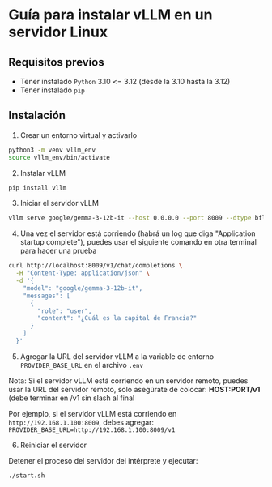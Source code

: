 # Guía para instalar vLLM en un servidor Linux

## Requisitos previos

- Tener instalado `Python` 3.10 <= 3.12 (desde la 3.10 hasta la 3.12)
- Tener instalado `pip`

## Instalación

1. Crear un entorno virtual y activarlo

```bash
python3 -m venv vllm_env
source vllm_env/bin/activate
```

2. Instalar vLLM

```bash
pip install vllm
```

3. Iniciar el servidor vLLM

```bash
vllm serve google/gemma-3-12b-it --host 0.0.0.0 --port 8009 --dtype bfloat16 --max-model-len 15000 --max-num-seqs 3
```

4. Una vez el servidor está corriendo (habrá un log que diga "Application startup complete"), puedes usar el siguiente comando en otra terminal para hacer una prueba

```bash
curl http://localhost:8009/v1/chat/completions \
  -H "Content-Type: application/json" \
  -d '{
    "model": "google/gemma-3-12b-it",
    "messages": [
      {
        "role": "user",
        "content": "¿Cuál es la capital de Francia?"
      }
    ]
  }'

```

5. Agregar la URL del servidor vLLM a la variable de entorno `PROVIDER_BASE_URL` en el archivo `.env`

Nota: Si el servidor vLLM está corriendo en un servidor remoto, puedes usar la URL del servidor remoto, solo asegúrate de colocar: **HOST:PORT/v1** (debe terminar en /v1 sin slash al final

Por ejemplo, si el servidor vLLM está corriendo en `http://192.168.1.100:8009`, debes agregar: `PROVIDER_BASE_URL=http://192.168.1.100:8009/v1`

6. Reiniciar el servidor

Detener el proceso del servidor del intérprete y ejecutar:

```bash
./start.sh
```
